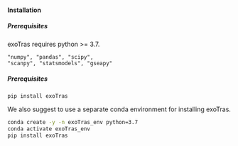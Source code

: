 #### Installation

##### Prerequisites
exoTras requires python >= 3.7.

    "numpy", "pandas", "scipy",
    "scanpy", "statsmodels", "gseapy"

##### Prerequisites
```bash
pip install exoTras
```
We also suggest to use a separate conda environment for installing exoTras.
```bash
conda create -y -n exoTras_env python=3.7
conda activate exoTras_env
pip install exoTras
```
